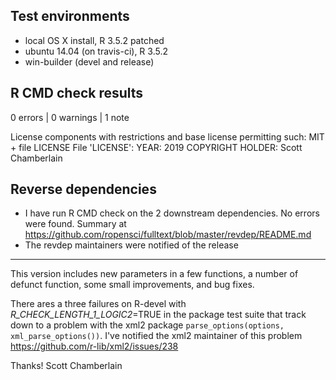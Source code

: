 ## Test environments

* local OS X install, R 3.5.2 patched
* ubuntu 14.04 (on travis-ci), R 3.5.2
* win-builder (devel and release)

## R CMD check results

0 errors | 0 warnings | 1 note

License components with restrictions and base license permitting such:
     MIT + file LICENSE
   File 'LICENSE':
     YEAR: 2019
     COPYRIGHT HOLDER: Scott Chamberlain

## Reverse dependencies

* I have run R CMD check on the 2 downstream dependencies. No errors were found. 
Summary at <https://github.com/ropensci/fulltext/blob/master/revdep/README.md>
* The revdep maintainers were notified of the release

--------

This version includes new parameters in a few functions, a number of defunct function, some small improvements, and bug fixes.

There ares a three failures on R-devel with _R_CHECK_LENGTH_1_LOGIC2_=TRUE in the package test suite that track down to a problem with the xml2 package `parse_options(options, xml_parse_options())`. I've notified the xml2 maintainer of this problem https://github.com/r-lib/xml2/issues/238

Thanks! 
Scott Chamberlain
